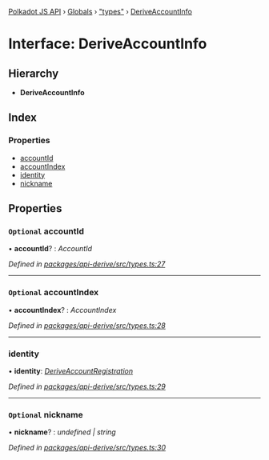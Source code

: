 [Polkadot JS API](../README.md) › [Globals](../globals.md) › ["types"](../modules/_types_.md) › [DeriveAccountInfo](_types_.deriveaccountinfo.md)

# Interface: DeriveAccountInfo

## Hierarchy

* **DeriveAccountInfo**

## Index

### Properties

* [accountId](_types_.deriveaccountinfo.md#optional-accountid)
* [accountIndex](_types_.deriveaccountinfo.md#optional-accountindex)
* [identity](_types_.deriveaccountinfo.md#identity)
* [nickname](_types_.deriveaccountinfo.md#optional-nickname)

## Properties

### `Optional` accountId

• **accountId**? : *AccountId*

*Defined in [packages/api-derive/src/types.ts:27](https://github.com/polkadot-js/api/blob/64ff226535/packages/api-derive/src/types.ts#L27)*

___

### `Optional` accountIndex

• **accountIndex**? : *AccountIndex*

*Defined in [packages/api-derive/src/types.ts:28](https://github.com/polkadot-js/api/blob/64ff226535/packages/api-derive/src/types.ts#L28)*

___

###  identity

• **identity**: *[DeriveAccountRegistration](_types_.deriveaccountregistration.md)*

*Defined in [packages/api-derive/src/types.ts:29](https://github.com/polkadot-js/api/blob/64ff226535/packages/api-derive/src/types.ts#L29)*

___

### `Optional` nickname

• **nickname**? : *undefined | string*

*Defined in [packages/api-derive/src/types.ts:30](https://github.com/polkadot-js/api/blob/64ff226535/packages/api-derive/src/types.ts#L30)*

